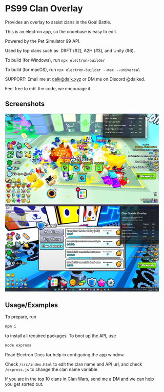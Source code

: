 # PS99 Clan Overlay

Provides an overlay to assist clans in the Goal Battle.

This is an electron app, so the codebase is easy to edit.

Powered by the Pet Simulator 99 API.

Used by top clans such as: DRFT (#2), A2H (#3), and Unity (#6).

To build (for Windows), run `npx electron-builder`

To build (for macOS), run `npx electron-builder --mac --universal`

SUPPORT: Email me at dalk@dalk.xyz or DM me on Discord @dalked.

Feel free to edit the code, we encourage it.
## Screenshots

![App Screenshot](https://raw.githubusercontent.com/Dalk21/clan-overlay/master/screenshots/20240317_132941.jpg)
![App Screenshot](https://raw.githubusercontent.com/Dalk21/clan-overlay/master/screenshots/Pcco3zf.png)



## Usage/Examples
To prepare, run
```bat
npm i
```
to install all required packages. To boot up the API, use
```bat
node express
```
Read Electron Docs for help in configuring the app window.

Check `/src/index.html` to edit the clan name and API url, and check `/express.js` to change the clan name variable.

If you are in the top 10 clans in Clan Wars, send me a DM and we can help you get sorted out.

